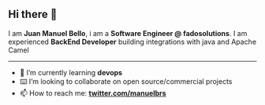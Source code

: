 ## Hi there 👋

I am **Juan Manuel Bello**, i am a **Software Engineer @ fadosolutions**. I am experienced **BackEnd Developer** building integrations with java and Apache Camel

---

- 🌱 I’m currently learning **devops**
- ⌨️ I’m looking to collaborate on open source/commercial projects
- 📫 How to reach me:
  **[twitter.com/manuelbrs](https://twitter.com/manuelbrs)**
<!--
[![Juan's github stats](https://github-readme-stats.vercel.app/api?username=jmanuelbrs&show_icons=true&hide_border=true&theme=dark)
-->
